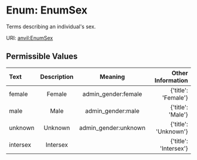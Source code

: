
# Enum: EnumSex

Terms describing an individual's sex.

URI: [anvil:EnumSex](https://anvilproject.org/acr-harmonized-data-model/EnumSex)


## Permissible Values

| Text | Description | Meaning | Other Information |
| :--- | :---: | :---: | ---: |
| female | Female | admin_gender:female | {'title': 'Female'} |
| male | Male | admin_gender:male | {'title': 'Male'} |
| unknown | Unknown | admin_gender:unknown | {'title': 'Unknown'} |
| intersex | Intersex |  | {'title': 'Intersex'} |

